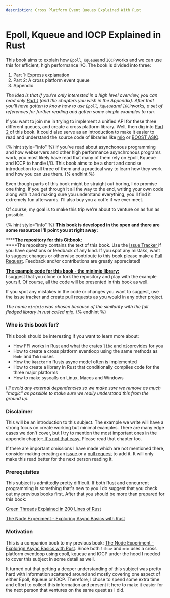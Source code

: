 ```yaml
---
description: Cross Platform Event Queues Explained With Rust
---
```


# Epoll, Kqueue and IOCP Explained in Rust

This book aims to explain how `Epoll`, `Kqueue`and `IOCP`works and we can use this for efficient, high performance I/O. The book is divided into three:

1. Part 1: Express explanation 
2. Part 2: A cross platform event queue
3. Appendix

_The idea is that if you're only interested in a high level overview, you can read only_ [_Part 1_](part-1-an-express-explanation/) _\(and the chapters you wish in the Appendix\). After that you'll have gotten to know how to use `Epoll`, `Kqueue`and `IOCP`works, a set of references for further reading and gotten some simple examples to run._

If you want to join me in trying to implement a unified API for these three different queues, and create a cross platform library. Well, then dig into [Part 2 ](the-recipie-for-an-eventqueue/)of this book. It could also serve as an introduction to make it easier to read and understand the source code of libraries like [mio](https://github.com/tokio-rs/mio) or [BOOST ASIO](https://www.boost.org/doc/libs/1_42_0/boost/asio/).

{% hint style="info" %}
If you've read about asynchonous programming and how webservers and other high performance asynchronous programs work, you most likely have read that many of them rely on Epoll, Kqueue and IOCP to handle I/O. This book aims to be a short and concise introduction to all three of them and a practical way to learn how they work and how you can use them.
{% endhint %}

Even though parts of this book might be straight out boring, I do promise one thing. If you get through it all the way to the end, writing your own code along with it and making sure you understand everything, you'll find it extremely fun afterwards. I'll also buy you a coffe if we ever meet.

Of course, my goal is to make this trip we're about to venture on as fun as possible. 

{% hint style="info" %}
**This book is developed in the open and there are some resources I'll point you at right away:**

\*\*\*\*[**The repository for this Gitbook:**](https://github.com/cfsamson/book-exploring-epoll-kqueue-iocp)  
****The repository contains the text of this book. Use the [Issue Tracker ](https://github.com/cfsamson/book-exploring-epoll-kqueue-iocp/issues)if you have questions or feedback of any kind. If you spot any mistaks, want to suggest changes or otherwise contribute to this book please make a [Pull Request](https://github.com/cfsamson/book-exploring-epoll-kqueue-iocp/pulls). Feedback and/or contributions are greatly appreciated!

[**The example code for this book - the minimio library:**](https://github.com/cfsamson/examples-minimio)  
I suggest that you clone or fork the repository and play with the example yourslf. Of course, all the code will be presented in this book as well.

If you spot any mistakes in the code or changes you want to suggest, use the issue tracker and create pull requests as you would in any other project.   
  
_The name `minimio` was chosen because of the similarity with the full fledged library in rust called_ [_mio_](https://github.com/tokio-rs/mio)_._
{% endhint %}

### Who is this book for?

This book should be interesting if you want to learn more about:

* How FFI works in Rust and what the crates `libc` and `mio`provides for you
* How to create a cross platform eventloop using the same methods as `Node` and `Tokio`uses 
* How the `Reactor`in Rusts async model often is implemented
* How to create a library in Rust that conditionally compiles code for the three major platforms
* How to make syscalls on Linux, Macos and Windows

_I'll avoid any external dependencies so we make sure we remove as much "magic" as possible to make sure we really understand this from the ground up._

### Disclaimer

This will be an introduction to this subject. The example we write will have a strong focus on create working but minimal examples. There are many edge cases we don't cover, but I try to mention the most important ones in the appendix chapter:[ It's not that easy.](appendix-1/its-not-that-easy.md) Please read that chapter too.

If there are important omissions I have made which are not mentioned there, consider making creating an [issue ](https://github.com/cfsamson/book-exploring-epoll-kqueue-iocp/issues)or a [pull request](https://github.com/cfsamson/book-exploring-epoll-kqueue-iocp/pulls) to add it. It will only make this read better for the next person reading it.

### Prerequisites

This subject is admittedly pretty difficult. If both Rust and concurrent programming is something that's new to you I do suggest that you check out my previous books first. After that you should be more than prepared for this book:

[Green Threads Explained in 200 Lines of Rust](https://cfsamson.gitbook.io/green-threads-explained-in-200-lines-of-rust/)

[The Node Experiment - Exploring Async Basics with Rust](https://cfsamson.github.io/book-exploring-async-basics/)

### Motivation

This is a companion book to my previous book: [The Node Experiment - Explorign Async Basics with Rust](https://cfsamson.github.io/book-exploring-async-basics/). Since both `libuv` and `mio` uses a cross platform eventloop using epoll, kqueue and IOCP under the hood I needed to cover this subject in some detail as well. 

It turned out that getting a deeper understanding of this subject was pretty hard with information scattered around and mostly covering one aspect of either Epoll, Kqueue or IOCP. Therefore, I chose to spend some extra time and effort to collect this information and present it here to make it easier for the next person that ventures on the same quest as I did.

